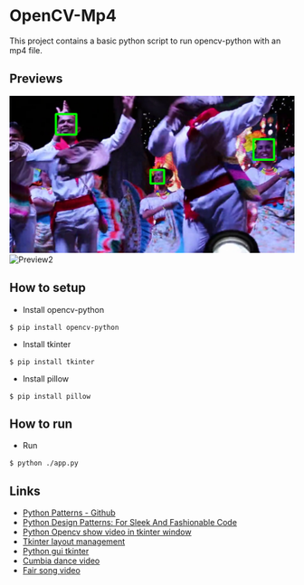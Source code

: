 # OpenCV-Mp4
This project contains a basic python script to run opencv-python with an mp4 file.

## Previews

![Preview1](./preview/preview1.PNG?raw=true "Preview1")
![Preview2](./preview/preview2.gif)

## How to setup
- Install opencv-python
```
$ pip install opencv-python
```

- Install tkinter
```
$ pip install tkinter
```

- Install pillow
```
$ pip install pillow
```

## How to run
- Run
```
$ python ./app.py
```

## Links
- [Python Patterns - Github](https://github.com/faif/python-patterns)
- [Python Design Patterns: For Sleek And Fashionable Code](https://www.toptal.com/python/python-design-patterns)
- [Python Opencv show video in tkinter window](https://solarianprogrammer.com/2018/04/21/python-opencv-show-video-tkinter-window/)
- [Tkinter layout management](https://www.python-course.eu/tkinter_layout_management.php)
- [Python gui tkinter](https://www.geeksforgeeks.org/python-gui-tkinter/)
- [Cumbia dance video](https://pixabay.com/fr/videos/la-cumbia-colombie-paix-joy-8758/)
- [Fair song video](https://pixabay.com/fr/videos/juste-vacances-dansant-chansons-4843/)

